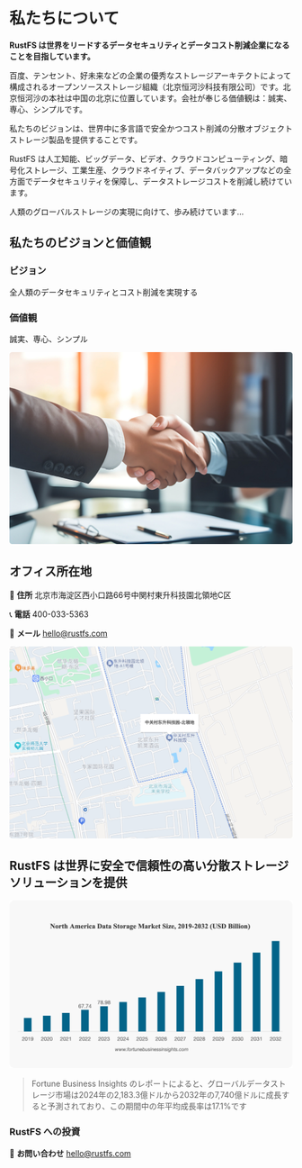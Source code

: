 # 私たちについて

**RustFS は世界をリードするデータセキュリティとデータコスト削減企業になることを目指しています。**

百度、テンセント、好未来などの企業の優秀なストレージアーキテクトによって構成されるオープンソースストレージ組織（北京恒河沙科技有限公司）です。北京恒河沙の本社は中国の北京に位置しています。会社が奉じる価値観は：誠実、専心、シンプルです。

私たちのビジョンは、世界中に多言語で安全かつコスト削減の分散オブジェクトストレージ製品を提供することです。

RustFS は人工知能、ビッグデータ、ビデオ、クラウドコンピューティング、暗号化ストレージ、工業生産、クラウドネイティブ、データバックアップなどの全方面でデータセキュリティを保障し、データストレージコストを削減し続けています。

人類のグローバルストレージの実現に向けて、歩み続けています...

## 私たちのビジョンと価値観

### ビジョン

全人類のデータセキュリティとコスト削減を実現する

### 価値観

誠実、専心、シンプル

![ビジョンと価値観](./images/vision-values.png)

## オフィス所在地

📍 **住所**
北京市海淀区西小口路66号中関村東升科技園北領地C区

📞 **電話**
400-033-5363

📧 **メール**
<hello@rustfs.com>

![オフィス環境](./images/office-location.png)

## RustFS は世界に安全で信頼性の高い分散ストレージソリューションを提供

![グローバルデータストレージ市場の成長](./images/market-growth.png)

> Fortune Business Insights のレポートによると、グローバルデータストレージ市場は2024年の2,183.3億ドルから2032年の7,740億ドルに成長すると予測されており、この期間中の年平均成長率は17.1%です

### RustFS への投資

📧 **お問い合わせ**
<hello@rustfs.com>
